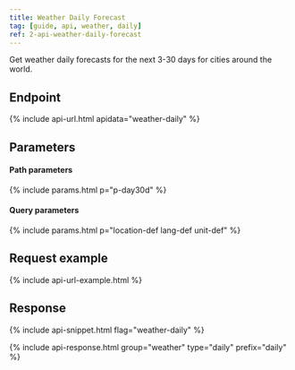 ```yaml
---
title: Weather Daily Forecast
tag: [guide, api, weather, daily]
ref: 2-api-weather-daily-forecast
---
```


Get weather daily forecasts for the next 3-30 days for cities around the world.

## Endpoint

{% include api-url.html apidata="weather-daily" %}
  
## Parameters

#### Path parameters

{% include params.html p="p-day30d" %}

#### Query parameters

{% include params.html p="location-def lang-def unit-def" %}

## Request example

{% include api-url-example.html %}

## Response

{% include api-snippet.html flag="weather-daily" %}

{% include api-response.html group="weather" type="daily" prefix="daily" %}
